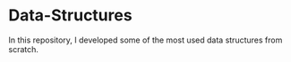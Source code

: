 # Data-Structures
In this repository, I developed some of the most used data structures from scratch.
